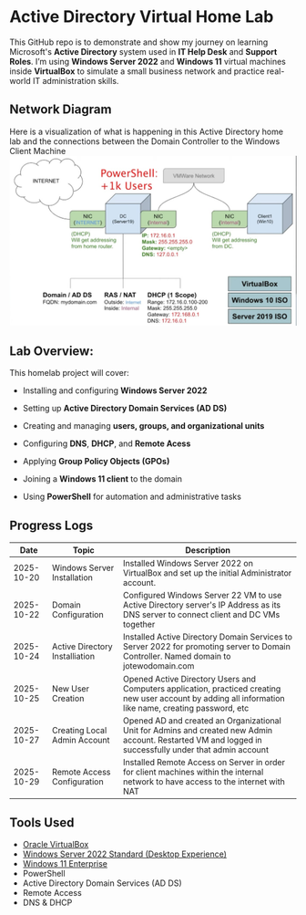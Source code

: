 # Active Directory Virtual Home Lab
This GitHub repo is to demonstrate and show my journey on learning Microsoft's **Active Directory** system used in **IT Help Desk** and **Support Roles**. I’m using **Windows Server 2022** and **Windows 11** virtual machines inside **VirtualBox** to simulate a small business network and practice real-world IT administration skills.


## Network Diagram

Here is a visualization of what is happening in this Active Directory home lab and the connections between the Domain Controller to the Windows Client Machine 
![active-directory-diagram](active_directory_diagram.jpg)

## Lab Overview:

This homelab project will cover:
  - Installing and configuring **Windows Server 2022**
  - Setting up **Active Directory Domain Services (AD DS)**
  - Creating and managing **users, groups, and organizational units**

  - Configuring **DNS**, **DHCP**, and **Remote Acess**
  - Applying **Group Policy Objects (GPOs)**
  - Joining a **Windows 11 client** to the domain
  - Using **PowerShell** for automation and administrative tasks

## Progress Logs

| Date | Topic | Description |
|------|--------|-------------|
| 2025-10-20 | Windows Server Installation | Installed Windows Server 2022 on VirtualBox and set up the initial Administrator account. |
| 2025-10-22  | Domain Configuration | Configured Windows Server 22 VM to use Active Directory server's IP Address as its DNS server to connect client and DC VMs together |
| 2025-10-24 | Active Directory Installiation | Installed Active Directory Domain Services to Server 2022 for promoting server to Domain Controller. Named domain to jotewodomain.com |
| 2025-10-25 | New User Creation | Opened Active Directory Users and Computers application, practiced creating new user account by adding all information like name, creating password, etc |
| 2025-10-27 | Creating Local Admin Account | Opened AD and created an Organizational Unit for Admins and created new Admin account. Restarted VM and logged in successfully under that admin account |
| 2025-10-29 | Remote Access Configuration | Installed Remote Access on Server in order for client machines within the internal network to have access to the internet with NAT |

## Tools Used
- [Oracle VirtualBox](https://www.virtualbox.org/wiki/Downloads)
- [Windows Server 2022 Standard (Desktop Experience)](https://go.microsoft.com/fwlink/p/?linkid=2195686&clcid=0x409&culture=en-us&country=us)
- [Windows 11 Enterprise](https://go.microsoft.com/fwlink/p/?linkid=2195682&clcid=0x409&culture=en-us&country=us)
- PowerShell
- Active Directory Domain Services (AD DS)
- Remote Access
- DNS & DHCP
